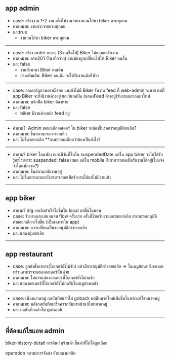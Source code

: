 ## app admin

- case: สร้างงาน 1-2 งาน เพื่อให้งานจ่ายงานวนไปหา biker ครบทุกคน
- คาดหมาย: งานกระจายครบทุกคน
- ผล:true
    - งานวนไปหา biker ครบทุกคน
---
- case: สร้าง order เยอะๆ (3งานขึ้นไป) Biker ไม่ยอมกดรับงาน
- คาดหมาย: ครบ20วิ (1นาทีกว่าๆ) งานต้องถูกเปลี่ยนไปให้ Biker คนอื่น
- ผล: false
    - งานยังมาหา Biker คนเดิม
    - ถามเพิ่มเติม: Biker คนเดิม จะได้รับงานเดิมรึป่าว
---
- case: ออเดอร์ถูกวนครบ5รอบ และยังไม่มี  Biker รับงาน feed ที่ web-admin จะหาย แต่ที่ app Biker จะยังมีงานค้างอยู่ ยกเว้นกดปิด (แสดงFeed ค้างอยู่)รับงานและกดมาใหม่ 
- คาดหมาย: หน้าฟีด biker ต้องหาย
- ผล: false 
    - biker มีงานค้างหน้า feed อยู่ 
---
- คำถาม?: Admin ขอยกเลิกออเดอร์ ใน biker จะต้องขึ้นรอการอนุมัติยกเลิก?
- คาดหมาย: ขึ้นสถานะรอการยกเลิก
- ผล: ไม่ขึ้นรอยกเลิก
 **ถามรายละเอียดว่าต้องเป็นยังไง?
 ---
- คำถาม? biker โดนพักงานจะมีวันที่ขึ้นใน suspendedDate แต่ใน app biker จะไม่ได้รับรู้อะไรเพราะ suspended: false เสมอ
แต่ใน mobile ยังสามารถกดเปิดรับงานได้อยู่(ไม่แจ้งว่าโดนพักงาน?)
- คาดหมาย: ขึ้นสถานะพักงานอยู่
- ผล: ไม่ขึ้นสถานะและยังสามารถกดเปิดรับงานได้แต่ไม่มีงานเข้า
-------------
## app biker
- คำถาม? dlg ยกเลิกสำเร็จไม่ขึ้นใน local แต่ขึ้นในแอพ
- case: รับงานและเล่นจนจบ flow ครั้งแรก ครั้งที่2ขอรับงานและขอยกเลิก สถานะรออนุมัติคำขอยกเลิกจะไม่ขึ้น (เป็นเฉพาะใน app)
- คาดหมาย: ควรเปลี่ยนเป็นรออนุมัติคำขอยกเลิก
- ผล: แสดงปุ่มยกเลิก
------------
## app restaurant
- case: ลูกค้าสั่งอาหาร(ไบเกอร์ยังไม่รับ) แล้วมีการอนุมัติคำขอยกเลิก => ในเมนูย้อนหลังของแอพร้านอาหารจะแสดงออเดอร์นั้นด้วย
- คาดหมาย: ไม่ควรแสดงออเดอรที่ไบเกอร์ยังไม่กดรับ
- ผล: แสดงออเดอร์ที่ไบเกอร์ยังไม่กดรับในเมนูย้อนหลัง
---
- case: เพิ่มหมวดหมู่ กดบันทึกแล้วไม่ goback แต่มีหมวดใหม่เพิ่มขึ้นในหน้าแก้ไขหมวดหมู่
- คาดหมาย: หลังกดบันทึกเสร็จควรกลับมาหน้าแก้ไขหมวดหมู่
- ผล: กดบันทึกแล้วไม่ goback 
---
## ที่ต้องแก้ไขแอพ admin
biker-history-detail 
การคืนเงินร้านค้า ขึ้นค่าที่ไม่ได้ถูกเลือก

operation
สถานะการจัดส่ง ยังแสดงผลผิด